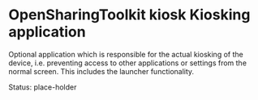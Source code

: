 # OpenSharingToolkit kiosk Kiosking application

Optional application which is responsible for the actual kiosking of the device, i.e. preventing access to other applications or settings from the normal screen. This includes the launcher functionality.

Status: place-holder

